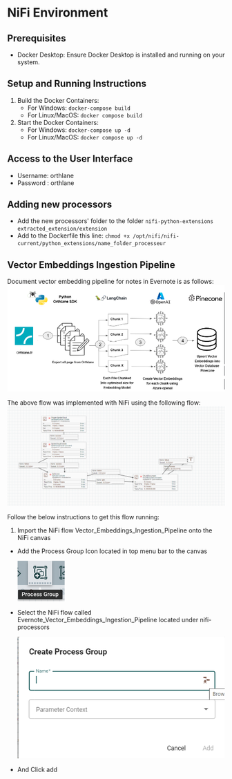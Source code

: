 # NiFi Environment

## Prerequisites

- Docker Desktop: Ensure Docker Desktop is installed and running on your system.

## Setup and Running Instructions

1. Build the Docker Containers:
   - For Windows: `docker-compose build`
   - For Linux/MacOS: `docker compose build`
2. Start the Docker Containers:
   - For Windows: `docker-compose up -d`
   - For Linux/MacOS: `docker compose up -d`

## Access to the User Interface

- Username: orthlane
- Password : orthlane

## Adding new processors

- Add the new processors' folder to the folder `nifi-python-extensions extracted_extension/extension`
- Add to the Dockerfile this line: `chmod +x /opt/nifi/nifi-current/python_extensions/name_folder_processeur`

## Vector Embeddings Ingestion Pipeline

Document vector embedding pipeline for notes in Evernote is as follows:
![Vector Embeddings Ingestion Pipeline](images/vector-embeddings-ingestion-pipeline.png)

The above flow was implemented with NiFi using the following flow:
![NiFi Flow for Vector Embeddings Ingestion ](images/nifi-flow-embeddings-ingestion.png)

Follow the below instructions to get this flow running:

1. Import the NiFi flow Vector_Embeddings_Ingestion_Pipeline onto the NiFi canvas

- Add the Process Group Icon located in top menu bar to the canvas

  ![Process Group](images/nifi-process-group.png)

- Select the NiFi flow called Evernote_Vector_Embeddings_Ingestion_Pipeline located under nifi-processors

  ![Add Process Group](images/nifi-add-process-group-embeddings-ingestion.png)

- And Click add
